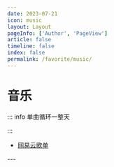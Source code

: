 ```yaml
---
date: 2023-07-21
icon: music
layout: Layout
pageInfo: ['Author', 'PageView']
article: false
timeline: false
index: false
permalink: /favorite/music/
---
```


# 音乐

::: info 单曲循环一整天

:::

- [网易云歌单](./网易云歌单.md)

<Catalog base='/favorite/music/' />
---